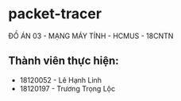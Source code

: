 # packet-tracer
ĐỒ ÁN 03 - MẠNG MÁY TÍNH - HCMUS - 18CNTN
## Thành viên thực hiện:
- 18120052 - Lê Hạnh Linh
- 18120197 - Trương Trọng Lộc
